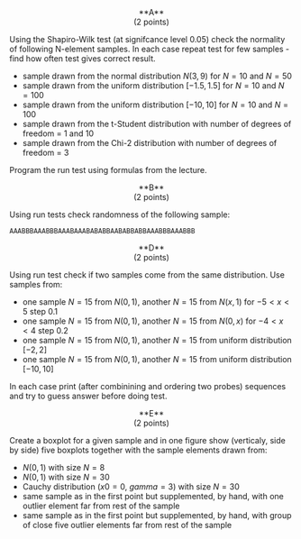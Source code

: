 <center>
**A**
</center> 

<center>
(2 points)
</center>

Using the Shapiro-Wilk test (at signifcance level 0.05) check the normality of following N-element samples.
In each case repeat test for few samples - find how often test gives correct result.

- sample drawn from the normal distribution $N(3,9)$ for $N=10$ and $N=50$
- sample drawn from the uniform distribution $[-1.5,1.5]$ for $N=10$ and $N=100$
- sample drawn from the uniform distribution $[-10,10]$ for $N=10$ and $N=100$
- sample drawn from the t-Student distribution with number of degrees of freedom = 1 and 10
- sample drawn from the Chi-2 distribution with number of degrees of freedom = 3

Program the run test using formulas from the lecture.

<center>
**B**
</center>

<center>
(2 points)
</center>

Using run tests check randomness of the following sample:
```
AAABBBAAABBBAAABAAABABABBAABABBABBAAABBBAAABBB
```

<center>
**D**
</center>

<center>
(2 points)
</center>

Using run test check if two samples come from the same distribution. Use samples from:

- one sample $N=15$ from $N(0,1)$, another $N=15$ from $N(x,1)$ for $-5<x<5$ step $0.1$
- one sample $N=15$ from $N(0,1)$, another $N=15$ from $N(0,x)$ for $-4<x<4$ step $0.2$
- one sample $N=15$ from $N(0,1)$, another $N=15$ from uniform distribution $[-2, 2]$
- one sample $N=15$ from $N(0,1)$, another $N=15$ from uniform distribution $[-10, 10]$

In each  case print (after combinining and ordering two probes) sequences and try to guess answer before doing test.

<center>
**E**
</center>

<center>
(2 points)
</center>

Create a boxplot for a given sample and in one figure show
(verticaly, side by side) five boxplots together with the sample elements drawn from:

- $N(0,1)$ with size $N=8$
- $N(0,1)$ with size $N=30$
- Cauchy distribution ($x0=0$, $gamma=3$) with size $N=30$
- same sample as in the first point but supplemented, by hand, with one outlier element far from rest of the sample
- same sample as in the first point but supplemented, by hand, with group of close five outlier elements far from rest of the sample
